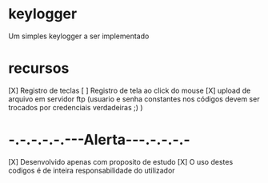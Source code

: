 # keylogger
  Um simples keylogger a ser implementado

# recursos
  [X] Registro de teclas
  [ ] Registro de tela ao click do mouse
  [X] upload de arquivo em servidor ftp (usuario e senha constantes nos códigos devem ser trocados por credenciais verdadeiras ;) )

# -.-.-.-.-.---Alerta---.-.-.-.-
  [X] Desenvolvido apenas com proposito de estudo
  [X] O uso destes codigos é de inteira responsabilidade do utilizador
